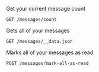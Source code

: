 Get your current message count
```
GET /messages/count
```

Gets all of your messages
```
GET /messages/__data.json
```

Marks all of your messages as read
```
POST /messages/mark-all-as-read
```

